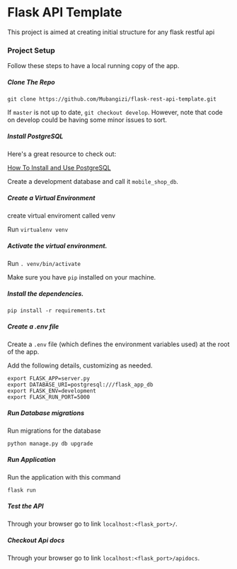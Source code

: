 # Flask API Template

This project is aimed at creating initial structure for any flask restful api

### Project Setup

Follow these steps to have a local running copy of the app.

##### Clone The Repo

`git clone https://github.com/Mubangizi/flask-rest-api-template.git`

If `master` is not up to date, `git checkout develop`. However, note that code on develop could be having some minor issues to sort.

##### Install PostgreSQL

Here's a great resource to check out:

[How To Install and Use PostgreSQL](https://www.digitalocean.com/community/tutorials/how-to-install-and-use-postgresql-on-ubuntu-18-04)

Create a development database and call it `mobile_shop_db`.

##### Create a Virtual Environment

create virtual enviroment called venv

Run `virtualenv venv`

##### Activate the virtual environment.

Run `. venv/bin/activate`

Make sure you have `pip` installed on your machine.

##### Install the dependencies.

`pip install -r requirements.txt`

##### Create a .env file

Create a `.env` file (which defines the environment variables used) at the root of the app.

Add the following details, customizing as needed.

```
export FLASK_APP=server.py
export DATABASE_URI=postgresql:///flask_app_db
export FLASK_ENV=development
export FLASK_RUN_PORT=5000
```

##### Run Database migrations

Run migrations for the database

`python manage.py db upgrade`

##### Run Application

Run the application with this command

`flask run`

##### Test the API

Through your browser go to link `localhost:<flask_port>/`.

##### Checkout Api docs

Through your browser go to link `localhost:<flask_port>/apidocs`.
